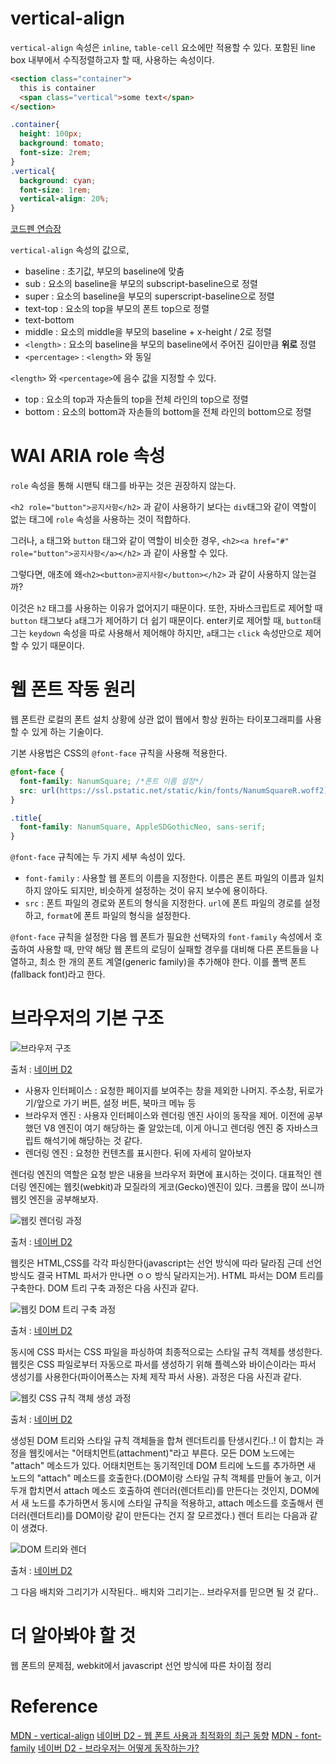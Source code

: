 # vertical-align

`vertical-align` 속성은 `inline`, `table-cell` 요소에만 적용할 수 있다. 포함된 line box 내부에서 수직정렬하고자 할 때, 사용하는 속성이다.

```HTML
<section class="container">
  this is container
  <span class="vertical">some text</span>
</section>
```

```CSS
.container{
  height: 100px;
  background: tomato;
  font-size: 2rem;
}
.vertical{
  background: cyan;
  font-size: 1rem;
  vertical-align: 20%;
}
```

[코드펜 연습장](https://codepen.io/hyorard-b/pen/oNLZOqP)

`vertical-align` 속성의 값으로,

- baseline : 초기값, 부모의 baseline에 맞춤
- sub : 요소의 baseline을 부모의 subscript-baseline으로 정렬
- super : 요소의 baseline을 부모의 superscript-baseline으로 정렬
- text-top : 요소의 top을 부모의 폰트 top으로 정렬
- text-bottom
- middle : 요소의 middle을 부모의 baseline + x-height / 2로 정렬
- `<length>` : 요소의 baseline을 부모의 baseline에서 주어진 길이만큼 **위로** 정렬
- `<percentage>` : `<length>` 와 동일

`<length>` 와 `<percentage>`에 음수 값을 지정할 수 있다.

- top : 요소의 top과 자손들의 top을 전체 라인의 top으로 정렬
- bottom : 요소의 bottom과 자손들의 bottom을 전체 라인의 bottom으로 정렬

# WAI ARIA role 속성

`role` 속성을 통해 시맨틱 태그를 바꾸는 것은 권장하지 않는다.

`<h2 role="button">공지사항</h2>` 과 같이 사용하기 보다는 `div`태그와 같이 역할이 없는 태그에 `role` 속성을 사용하는 것이 적합하다.

그러나, `a` 태그와 `button` 태그와 같이 역할이 비슷한 경우, `<h2><a href="#" role="button">공지사항</a></h2>` 과 같이 사용할 수 있다.

그렇다면, 애초에 왜`<h2><button>공지사항</button></h2>` 과 같이 사용하지 않는걸까?

이것은 `h2` 태그를 사용하는 이유가 없어지기 때문이다. 또한, 자바스크립트로 제어할 때 `button` 태그보다 `a`태그가 제어하기 더 쉽기 때문이다. enter키로 제어할 때, `button`태그는 `keydown` 속성을 따로 사용해서 제어해야 하지만, `a`태그는 `click` 속성만으로 제어할 수 있기 때문이다.

# 웹 폰트 작동 원리

웹 폰트란 로컬의 폰트 설치 상황에 상관 없이 웹에서 항상 원하는 타이포그래피를 사용할 수 있게 하는 기술이다.

기본 사용법은 CSS의 `@font-face` 규칙을 사용해 적용한다.

```CSS
@font-face {
  font-family: NanumSquare; /*폰트 이름 설정*/
  src: url(https://ssl.pstatic.net/static/kin/fonts/NanumSquareR.woff2) format("woff2");
}

.title{
  font-family: NanumSquare, AppleSDGothicNeo, sans-serif;
}
```

`@font-face` 규칙에는 두 가지 세부 속성이 있다.

- `font-family` : 사용할 웹 폰트의 이름을 지정한다. 이름은 폰트 파일의 이름과 일치하지 않아도 되지만, 비슷하게 설정하는 것이 유지 보수에 용이하다.
- `src` : 폰트 파일의 경로와 폰트의 형식을 지정한다. `url`에 폰트 파일의 경로를 설정하고, `format`에 폰트 파일의 형식을 설정한다.

`@font-face` 규칙을 설정한 다음 웹 폰트가 필요한 선택자의 `font-family` 속성에서 호출하여 사용할 때, 만약 해당 웹 폰트의 로딩이 실패할 경우를 대비해 다른 폰트들을 나열하고, 최소 한 개의 폰트 계열(generic family)을 추가해야 한다. 이를 폴백 폰트(fallback font)라고 한다.

# 브라우저의 기본 구조

![브라우저 구조](./assets/browser_structure.PNG)

출처 : [네이버 D2](https://d2.naver.com/helloworld/59361)

- 사용자 인터페이스 : 요청한 페이지를 보여주는 창을 제외한 나머지. 주소창, 뒤로가기/앞으로 가기 버튼, 설정 버튼, 북마크 메뉴 등
- 브라우저 엔진 : 사용자 인터페이스와 렌더링 엔진 사이의 동작을 제어. 이전에 공부했던 V8 엔진이 여기 해당하는 줄 알았는데, 이게 아니고 렌더링 엔진 중 자바스크립트 해석기에 해당하는 것 같다.
- 렌더링 엔진 : 요청한 컨텐츠를 표시한다. 뒤에 자세히 알아보자

렌더링 엔진의 역할은 요청 받은 내용을 브라우저 화면에 표시하는 것이다. 대표적인 렌더링 엔진에는 웹킷(webkit)과 모질라의 게코(Gecko)엔진이 있다. 크롬을 많이 쓰니까 웹킷 엔진을 공부해보자.

![웹킷 렌더링 과정](./assets/webkit.PNG)

출처 : [네이버 D2](https://d2.naver.com/helloworld/59361)

웹킷은 HTML,CSS를 각각 파싱한다(javascript는 선언 방식에 따라 달라짐 근데 선언 방식도 결국 HTML 파서가 만나면 ㅇㅇ 방식 달라지는거). HTML 파서는 DOM 트리를 구축한다. DOM 트리 구축 과정은 다음 사진과 같다.

![웹킷 DOM 트리 구축 과정](./assets/HTMLparsing.PNG)

출처 : [네이버 D2](https://d2.naver.com/helloworld/59361)

동시에 CSS 파서는 CSS 파일을 파싱하여 최종적으로는 스타일 규칙 객체를 생성한다. 웹킷은 CSS 파일로부터 자동으로 파서를 생성하기 위해 플렉스와 바이슨이라는 파서 생성기를 사용한다(파이어폭스는 자체 제작 파서 사용). 과정은 다음 사진과 같다.

![웹킷 CSS 규칙 객체 생성 과정](./assets/CSSparsing.PNG)

출처 : [네이버 D2](https://d2.naver.com/helloworld/59361)

생성된 DOM 트리와 스타일 규칙 객체들을 합쳐 렌더트리를 탄생시킨다..! 이 합치는 과정을 웹킷에서는 "어태치먼트(attachment)"라고 부른다. 모든 DOM 노드에는 "attach" 메소드가 있다. 어태치먼트는 동기적인데 DOM 트리에 노드를 추가하면 새 노드의 "attach" 메소드를 호출한다.(DOM이랑 스타일 규칙 객체를 만들어 놓고, 이거 두개 합치면서 attach 메소드 호출하여 렌더러(렌더트리)를 만든다는 것인지, DOM에서 새 노드를 추가하면서 동시에 스타일 규칙을 적용하고, attach 메소드를 호출해서 렌더러(렌더트리)를 DOM이랑 같이 만든다는 건지 잘 모르겠다.) 렌더 트리는 다음과 같이 생겼다.

![DOM 트리와 렌더](/assets/renderTree.PNG)

출처 : [네이버 D2](https://d2.naver.com/helloworld/59361)

그 다음 배치와 그리기가 시작된다.. 배치와 그리기는.. 브라우저를 믿으면 될 것 같다..

# 더 알아봐야 할 것

웹 폰트의 문제점, webkit에서 javascript 선언 방식에 따른 차이점 정리

# Reference

[MDN - vertical-align](https://developer.mozilla.org/ko/docs/Web/CSS/vertical-align)
[네이버 D2 - 웹 폰트 사용과 최적화의 최근 동향](https://d2.naver.com/helloworld/4969726)
[MDN - font-family](https://developer.mozilla.org/ko/docs/Web/CSS/font-family)
[네이버 D2 - 브라우저는 어떻게 동작하는가?](https://d2.naver.com/helloworld/59361)
